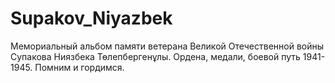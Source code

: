 # Supakov_Niyazbek
Мемориальный альбом памяти ветерана Великой Отечественной войны Супакова Ниязбека Төлепбергенұлы. Ордена, медали, боевой путь 1941-1945. Помним и гордимся.
